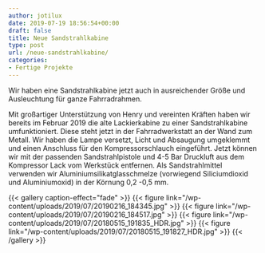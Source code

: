 ```yaml
---
author: jotilux
date: 2019-07-19 18:56:54+00:00
draft: false
title: Neue Sandstrahlkabine
type: post
url: /neue-sandstrahlkabine/
categories:
- Fertige Projekte
---
```





Wir haben eine Sandstrahlkabine jetzt auch in ausreichender Größe und Ausleuchtung für ganze Fahrradrahmen.





<!-- more -->





Mit großartiger Unterstützung von Henry und vereinten Kräften haben wir bereits im Februar 2019 die alte Lackierkabine zu einer Sandstrahlkabine umfunktioniert. Diese steht jetzt in der Fahrradwerkstatt an der Wand zum Metall. Wir haben die Lampe versetzt, Licht und Absaugung umgeklemmt und einen Anschluss für den Kompressorschlauch eingeführt. Jetzt können wir mit der passenden Sandstrahlpistole und 4-5 Bar Druckluft aus dem Kompressor Lack vom Werkstück entfernen. Als Sandstrahlmittel verwenden wir Aluminiumsilikatglasschmelze (vorwiegend Siliciumdioxid und Aluminiumoxid) in der Körnung 0,2 -0,5 mm.







  






  {{< gallery caption-effect="fade" >}}
{{< figure link="/wp-content/uploads/2019/07/20190216_184345.jpg" >}}
{{< figure link="/wp-content/uploads/2019/07/20190216_184517.jpg" >}}
{{< figure link="/wp-content/uploads/2019/07/20180515_191835_HDR.jpg" >}}
{{< figure link="/wp-content/uploads/2019/07/20180515_191827_HDR.jpg" >}}
{{< /gallery >}}

